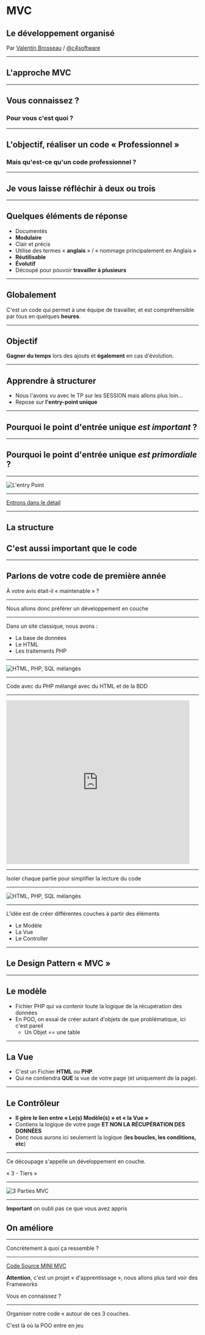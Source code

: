 # MVC

## Le développement organisé

Par [Valentin Brosseau](https://github.com/c4software) / [@c4software](http://twitter.com/c4software)

---

## L'approche MVC

---

## Vous connaissez ?

### Pour vous c'est quoi ?

---

## L'objectif, réaliser un code « Professionnel »

### Mais qu'est-ce qu'un code professionnel ?

---

## Je vous laisse réfléchir à deux ou trois

---

## Quelques éléments de réponse

- Documentés
- **Modulaire**
- Clair et précis
- Utilise des termes « **anglais** » / « nommage principalement en Anglais »
- **Réutilisable**
- **Évolutif**
- Découpé pour pouvoir **travailler à plusieurs**

---

## Globalement

C'est un code qui permet à une équipe de travailler, et est compréhensible par tous en quelques **heures**.

---

## Objectif

**Gagner du temps** lors des ajouts et **également** en cas d'évolution.

---

## Apprendre à structurer

- Nous l'avons vu avec le TP sur les SESSION mais allons plus loin…
- Repose sur **l'entry-point unique**

---

## Pourquoi le point d'entrée unique _est important_ ?

---

## Pourquoi le point d'entrée unique _est primordiale_ ?

---

![L'entry Point](./res/entry-point.png)

---

[Entrons dans le détail](https://cours.brosseau.ovh/tp/php/support.html#la-structure)

---

## La structure

## C'est aussi important que le code

---

## Parlons de votre code de première année

À votre avis était-il « maintenable » ?

---

Nous allons donc préférer un développement en couche

---

Dans un site classique, nous avons :

- La base de données
- Le HTML
- Les traitements PHP

---

![HTML, PHP, SQL mélangés](./res/html-php-db-beurk-orig.png)

---

Code avec du PHP mélangé avec du HTML et de la BDD

---

<iframe src="https://giphy.com/embed/jquDWJfPUMCiI" width="480" height="428" frameBorder="0" class="giphy-embed" allowFullScreen></iframe>

---

Isoler chaque partie pour simplifier la lecture du code

---

![HTML, PHP, SQL mélangés](./res/html-php-db-beurk-commente.png)

---

L'idée est de créer différentes couches à partir des éléments

- Le Modèle
- La Vue
- Le Controller

---

## Le Design Pattern « MVC »

---

## Le modèle

- Fichier PHP qui va contenir toute la logique de la récupération des données
- En POO, on essai de créer autant d'objets de que problématique, ici c'est pareil
  - Un Objet == une table

---

## La Vue

- C'est un Fichier **HTML** ou **PHP**.
- Qui ne contiendra **QUE** la vue de votre page (et uniquement de la page).

---

## Le Contrôleur

- **Il gère le lien entre « Le(s) Modèle(s) » et « la Vue »**
- Contiens la logique de votre page **ET NON LA RÉCUPÉRATION DES DONNÉES**
- Donc nous aurons ici seulement la logique (**les boucles, les conditions, etc**)

---

Ce découpage s'appelle un développement en couche.

« 3 - Tiers »

---

![3 Parties MVC](./res/3-tiers.jpg)

---

**Important** on oubli pas ce que vous avez appris

## On améliore

---

Concrètement à quoi ça ressemble ?

---

[Code Source MINI MVC](https://github.com/c4software/mini-mvc-sample)

**Attention**, c'est un projet « d'apprentissage », nous allons plus tard voir des Frameworks

Vous en connaissez ?

---

Organiser notre code « autour de ces 3 couches.

C'est là où la POO entre en jeu